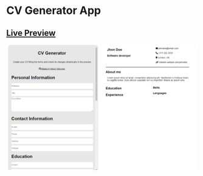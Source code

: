 # CV Generator App

## [Live Preview](https://cv-generator-simple.netlify.app/)

![Resume Project Demo Picture](assets/preview.png)
